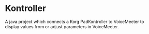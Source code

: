 # Kontroller
A java project which connects a Korg PadKontroller to VoiceMeeter to display values from or adjust parameters in VoiceMeeter.
